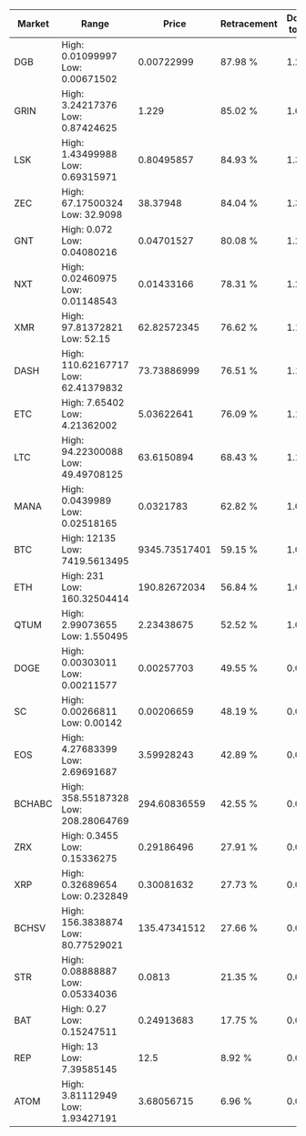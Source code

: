 | Market | Range | Price| Retracement | Doubles to 50% |
| --- | --- | --- | --- | --- |
| DGB | High: 0.01099997<br />Low: 0.00671502 | 0.00722999 | 87.98 % | 1.23 |
| GRIN | High: 3.24217376<br />Low: 0.87424625 | 1.229 | 85.02 % | 1.67 |
| LSK | High: 1.43499988<br />Low: 0.69315971 | 0.80495857 | 84.93 % | 1.32 |
| ZEC | High: 67.17500324<br />Low: 32.9098 | 38.37948 | 84.04 % | 1.30 |
| GNT | High: 0.072<br />Low: 0.04080216 | 0.04701527 | 80.08 % | 1.20 |
| NXT | High: 0.02460975<br />Low: 0.01148543 | 0.01433166 | 78.31 % | 1.26 |
| XMR | High: 97.81372821<br />Low: 52.15 | 62.82572345 | 76.62 % | 1.19 |
| DASH | High: 110.62167717<br />Low: 62.41379832 | 73.73886999 | 76.51 % | 1.17 |
| ETC | High: 7.65402<br />Low: 4.21362002 | 5.03622641 | 76.09 % | 1.18 |
| LTC | High: 94.22300088<br />Low: 49.49708125 | 63.6150894 | 68.43 % | 1.13 |
| MANA | High: 0.0439989<br />Low: 0.02518165 | 0.0321783 | 62.82 % | 1.07 |
| BTC | High: 12135<br />Low: 7419.5613495 | 9345.73517401 | 59.15 % | 1.05 |
| ETH | High: 231<br />Low: 160.32504414 | 190.82672034 | 56.84 % | 1.03 |
| QTUM | High: 2.99073655<br />Low: 1.550495 | 2.23438675 | 52.52 % | 1.02 |
| DOGE | High: 0.00303011<br />Low: 0.00211577 | 0.00257703 | 49.55 % | 0.00 |
| SC | High: 0.00266811<br />Low: 0.00142 | 0.00206659 | 48.19 % | 0.00 |
| EOS | High: 4.27683399<br />Low: 2.69691687 | 3.59928243 | 42.89 % | 0.00 |
| BCHABC | High: 358.55187328<br />Low: 208.28064769 | 294.60836559 | 42.55 % | 0.00 |
| ZRX | High: 0.3455<br />Low: 0.15336275 | 0.29186496 | 27.91 % | 0.00 |
| XRP | High: 0.32689654<br />Low: 0.232849 | 0.30081632 | 27.73 % | 0.00 |
| BCHSV | High: 156.3838874<br />Low: 80.77529021 | 135.47341512 | 27.66 % | 0.00 |
| STR | High: 0.08888887<br />Low: 0.05334036 | 0.0813 | 21.35 % | 0.00 |
| BAT | High: 0.27<br />Low: 0.15247511 | 0.24913683 | 17.75 % | 0.00 |
| REP | High: 13<br />Low: 7.39585145 | 12.5 | 8.92 % | 0.00 |
| ATOM | High: 3.81112949<br />Low: 1.93427191 | 3.68056715 | 6.96 % | 0.00 |
